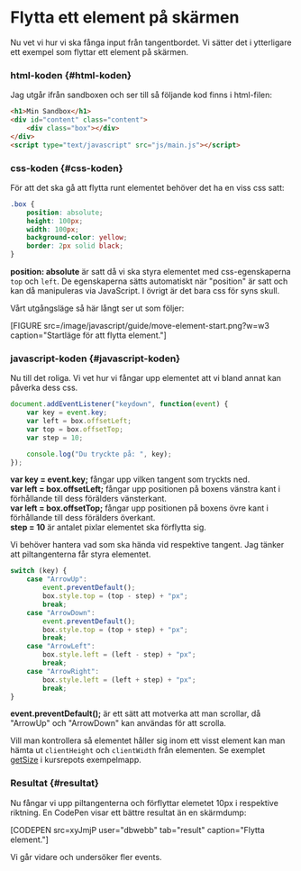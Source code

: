 ---
...
Flytta ett element på skärmen
==================================

Nu vet vi hur vi ska fånga input från tangentbordet. Vi sätter det i ytterligare ett exempel som flyttar ett element på skärmen.


### html-koden {#html-koden}

Jag utgår ifrån sandboxen och ser till så följande kod finns i html-filen:

```html
<h1>Min Sandbox</h1>
<div id="content" class="content">
    <div class="box"></div>
</div>
<script type="text/javascript" src="js/main.js"></script>
```



### css-koden {#css-koden}

För att det ska gå att flytta runt elementet behöver det ha en viss css satt:

```css
.box {
    position: absolute;
    height: 100px;
    width: 100px;
    background-color: yellow;
    border: 2px solid black;
}
```

**position: absolute** är satt då vi ska styra elementet med css-egenskaperna `top` och `left`. De egenskaperna sätts automatiskt när "position" är satt och kan då manipuleras via JavaScript. I övrigt är det bara css för syns skull.

Vårt utgångsläge så här långt ser ut som följer:

[FIGURE src=/image/javascript/guide/move-element-start.png?w=w3 caption="Startläge för att flytta element."]



### javascript-koden {#javascript-koden}

Nu till det roliga. Vi vet hur vi fångar upp elementet att vi bland annat kan påverka dess css.

```javascript
document.addEventListener("keydown", function(event) {
    var key = event.key;
    var left = box.offsetLeft;
    var top = box.offsetTop;
    var step = 10;

    console.log("Du tryckte på: ", key);
});
```

**var key = event.key;** fångar upp vilken tangent som tryckts ned.  
**var left = box.offsetLeft;** fångar upp positionen på boxens vänstra kant i förhållande till dess förälders vänsterkant.  
**var left = box.offsetTop;** fångar upp positionen på boxens övre kant i förhållande till dess förälders överkant.  
**step = 10** är antalet pixlar elementet ska förflytta sig.

Vi behöver hantera vad som ska hända vid respektive tangent. Jag tänker att piltangenterna får styra elementet.

```javascript
switch (key) {
    case "ArrowUp":
        event.preventDefault();
        box.style.top = (top - step) + "px";
        break;
    case "ArrowDown":
        event.preventDefault();
        box.style.top = (top + step) + "px";
        break;
    case "ArrowLeft":
        box.style.left = (left - step) + "px";
        break;
    case "ArrowRight":
        box.style.left = (left + step) + "px";
        break;
}
```

**event.preventDefault();** är ett sätt att motverka att man scrollar, då "ArrowUp" och "ArrowDown" kan användas för att scrolla.

Vill man kontrollera så elementet håller sig inom ett visst element kan man hämta ut `clientHeight` och `clientWidth` från elementen. Se exemplet [getSize](https://github.com/dbwebb-se/javascript1/tree/master/example/getSize) i kursrepots exempelmapp.



### Resultat {#resultat}

Nu fångar vi upp piltangenterna och förflyttar elemetet 10px i respektive riktning. En CodePen visar ett bättre resultat än en skärmdump:

[CODEPEN src=xyJmjP user="dbwebb" tab="result" caption="Flytta element."]

Vi går vidare och undersöker fler events.
